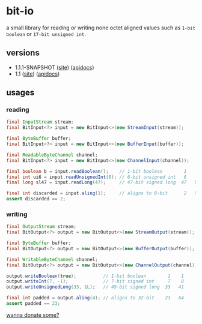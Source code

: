 bit-io
======
a small library for reading or writing none octet aligned values such as `1-bit boolean` or `17-bit unsigned int`.

## versions
* 1.1.1-SNAPSHOT ([site](http://jinahya.github.io/bit-io/site/1.1.1-SNAPSHOT/index.html)) ([apidocs](http://jinahya.github.io/bit-io/site/1.1.1-SNAPSHOT/apidocs/index.html))
* 1.1 ([site](http://jinahya.github.io/bit-io/site/1.1/index.html)) ([apidocs](http://jinahya.github.io/bit-io/site/1.1/apidocs/index.html))


## usages
### reading
```java
final InputStream stream;
final BitInput<?> input = new BitInput<>(new StreamInput(stream));

final ByteBuffer buffer;
final BitInput<?> input = new BitInput<>(new BufferInput(buffer));

final ReadableByteChannel channel;
final BitInput<?> input = new BitInput<>(new ChannelInput(channel));

final boolean b = input.readBoolean();    // 1-bit boolean        1    1
final int ui6 = input.readUnsignedInt(6); // 6-bit unsigned int   6    7
final long sl47 = input.readLong(47);     // 47-bit signed long  47   54

final int discarded = input.aling(1);     // aligns to 8-bit      2   56
assert discarded == 2;
```
### writing
```java
final OutputStream stream;
final BitOutput<?> output = new BitOutput<>(new StreamOutput(stream));

final ByteBuffer buffer;
final BitOutput<?> output = new BitOutput<>(new BufferOutput(buffer));

final WritableByteChannel channel;
final BitOutput<?> output = new BitOutput<>(new ChannelOutput(channel));

output.writeBoolean(true);          // 1-bit boolean        1    1
output.writeInt(7, -1);             // 7-bit signed int     7    8
output.writeUnsignedLong(33, 1L);   // 49-bit signed long  33   41

final int padded = output.aling(4); // aligns to 32-bit    23   64
assert padded == 23;
```

[wanna donate some?](https://www.paypal.com/cgi-bin/webscr?cmd=_donations&business=GWDFLJNSZSEGG&lc=KR&item_name=github&currency_code=USD&bn=PP%2dDonationsBF%3abtn_donateCC_LG%2egif%3aNonHosted)
